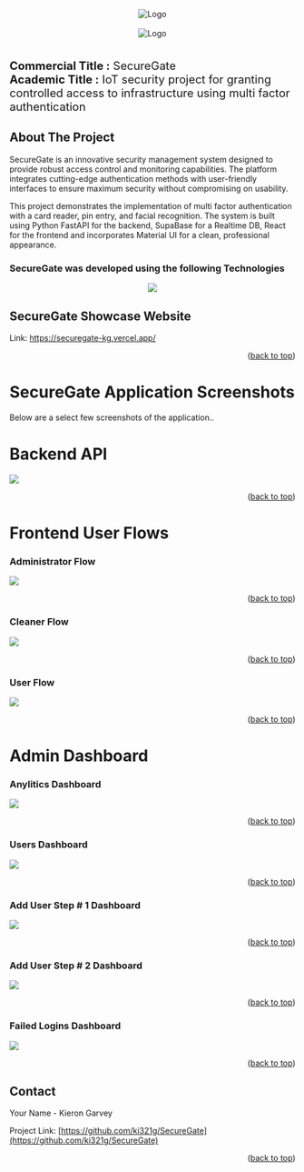 
<a name="readme-top"></a>
<div align="center">
  <img src="Drawings/logo/SecurGate_header.png" alt="Logo"> 
  <br /><br />
  <img src="Drawings/logo/SecurGate_logo.png" alt="Logo">
</div>
<br />
 <p style="font-size: 20px;">
<strong>Commercial Title :</strong> SecureGate
</br>
<strong>Academic Title :</strong> IoT security project for granting controlled access to infrastructure using multi factor authentication</p>

<!-- ABOUT THE PROJECT -->
## About The Project
SecureGate is an innovative security management system designed to provide robust access control and monitoring capabilities. The platform integrates cutting-edge authentication methods with user-friendly interfaces to ensure maximum security without compromising on usability.

This project demonstrates the implementation of multi factor authentication with a card reader, pin entry, and facial recognition. The system is built using Python FastAPI for the backend, SupaBase for a Realtime DB, React for the frontend and incorporates Material UI for a clean, professional appearance.

<!-- Devloped With -->
### SecureGate was developed using the following Technologies

<div align="center">
<img src="Drawings/logo/SecurGate_banner.png">
</div>

<!-- SecureGate Showcase Website -->
## SecureGate Showcase Website
Link: <a href="https://securegate-kg.vercel.app/" target="_blank">https://securegate-kg.vercel.app/</a>

<p align="right">(<a href="#readme-top">back to top</a>)</p>

# SecureGate Application Screenshots
Below are a select few screenshots of the application.. 

<!-- Sections -->
# Backend API
<img src="Drawings\UI\API\API_DOCS.png">

<p align="right">(<a href="#readme-top">back to top</a>)</p>

# Frontend User Flows
### Administrator Flow
<img src="Drawings\UI\UseCase\ADMIN.png">

<p align="right">(<a href="#readme-top">back to top</a>)</p>

### Cleaner Flow
<img src="Drawings\UI\UseCase\CLEANER.png">

<p align="right">(<a href="#readme-top">back to top</a>)</p>

### User Flow
<img src="Drawings\UI\UseCase\LAB_TECHNICIAN.png">

<p align="right">(<a href="#readme-top">back to top</a>)</p>

# Admin Dashboard

### Anylitics Dashboard
<img src="Drawings\UI\backend\AdminDashboard.png">

<p align="right">(<a href="#readme-top">back to top</a>)</p>

### Users Dashboard
<img src="Drawings\UI\backend\UsersDashboard.png">

<p align="right">(<a href="#readme-top">back to top</a>)</p>

### Add User Step # 1 Dashboard
<img src="Drawings\UI\backend\AddUserPhotoStep1Dashboard.png">

<p align="right">(<a href="#readme-top">back to top</a>)</p>

### Add User Step # 2 Dashboard
<img src="Drawings\UI\backend\AddUserPhotoStep2Dashboard.png">

<p align="right">(<a href="#readme-top">back to top</a>)</p>

### Failed Logins Dashboard
<img src="Drawings\UI\backend\FailedLoginsDashboard.png">

<p align="right">(<a href="#readme-top">back to top</a>)</p>

<!-- CONTACT -->
## Contact

Your Name - Kieron Garvey

Project Link: [https://github.com/ki321g/SecureGate](https://github.com/ki321g/SecureGate)

<p align="right">(<a href="#readme-top">back to top</a>)</p>